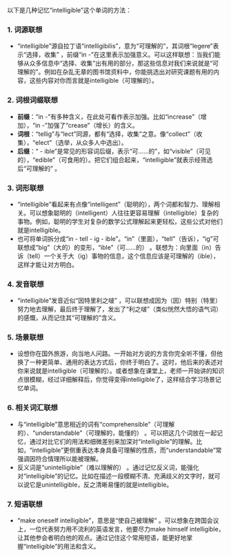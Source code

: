 以下是几种记忆“intelligible”这个单词的方法：

### 1. 词源联想
 - “intelligible”源自拉丁语“intelligibilis”，意为“可理解的”，其词根“legere”表示“选择，收集” ，前缀“in -”在这里表示加强意义。可以这样联想：当我们能够从众多信息中“选择、收集”出有用的部分，那这些信息对我们来说就是“可理解的”。例如在杂乱无章的图书馆资料中，你能挑选出对研究课题有用的内容，这些内容对你而言就是intelligible（可理解的）。

### 2. 词根词缀联想
 - **前缀**：“in -”有多种含义，在此处可看作表示加强。比如“increase”（增加），“in -”加强了“crease”（增长）的含义。
 - **词根**：“tellig”与“lect”同源，都有“选择，收集”之意。像“collect”（收集），“elect”（选举，从众多人中选出）。
 - **后缀**：“ - ible”是常见的形容词后缀，表示“可……的”，如“visible”（可见的），“edible”（可食用的）。把它们组合起来，“intelligible”就表示经筛选后“可理解的” 。

### 3. 词形联想
 - “intelligible”看起来有点像“intelligent”（聪明的），两个词都和智力、理解相关。可以想象聪明的（intelligent）人往往更容易理解（intelligible）复杂的事物。例如，聪明的学生对复杂的数学公式理解起来更轻松，这些公式对他们就是intelligible。
 - 也可将单词拆分成“in - tell - ig - ible”。“in”（里面），“tell”（告诉），“ig”可联想成“big”（大的）的变形，“ible”（可……的） 。联想为：向里面（in）告诉（tell）一个关于大（ig）事物的信息，这个信息应该是可理解的（ible），这样才能让对方明白。

### 4. 发音联想
 - “intelligible”发音近似“因特里利之啵” ，可以联想成因为（因）特别（特里）努力地去理解，最后终于理解了，发出了“利之啵”（类似恍然大悟的语气词）的感慨，从而记住其“可理解的”含义。

### 5. 场景联想
 - 设想你在国外旅游，向当地人问路。一开始对方说的方言你完全听不懂，但他换了一种更简单、通用的表达方式后，你终于明白了。这时，他后来的表述对你来说就是intelligible（可理解的）。或者想象在课堂上，老师一开始讲的知识点很模糊，经过详细解释后，你觉得变得intelligible了，这样结合学习场景记忆单词。

### 6. 相关词汇联想
 - 与“intelligible”意思相近的词有“comprehensible”（可理解的）、“understandable”（可理解的，能懂的） 。可以把这几个词放在一起记忆，通过对比它们的用法和细微差别来加深对“intelligible”的理解。比如，“intelligible”更侧重表达本身具备可理解的性质，而“understandable”常强调因符合情理所以能被理解。
 - 反义词是“unintelligible”（难以理解的） 。通过记忆反义词，能强化对“intelligible”的记忆。比如在描述一段模糊不清、充满歧义的文字时，就可以说它是unintelligible，反之清晰易懂的就是intelligible。

### 7. 短语联想
 - “make oneself intelligible”，意思是“使自己被理解” 。可以想象在跨国会议上，一位代表努力用不流利的英语发言，他要尽力make himself intelligible，让其他参会者明白他的观点。通过记住这个常用短语，能更好地掌握“intelligible”的用法和含义。 